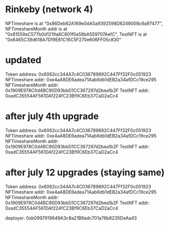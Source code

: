 

# Rinkeby (network 4)
NFTimeshare is at "0x86Deb62A169e0dA5a9392598D6249008c6a97477",
NFTimeshareMonth addr is at "0x81559aC577b0d1219a8C801f0a58bA559707AefC",
TestNFT is at  "0x6465C39d618A7Df9E81C16C5F270e606FF05c830"

# updated
Token address: 0x6062cc344A7c4C036789892C447Ff32F0c051923
NFTimeshare addr: 0xe4aA8DE6adea71Aab6db1dEB2a34afDCc19ce295
NFTimeshareMonth addr: 0x1909E978C0d4BC90D93bbD1CC367297d2bea1b2F
TestNFT addr:  0xadC35554AF561DAf224fC23Bf9C6Eb37CaD2aCc4


# after july 4th upgrade
Token address: 0x6062cc344A7c4C036789892C447Ff32F0c051923
NFTimeshare addr: 0xe4aA8DE6adea71Aab6db1dEB2a34afDCc19ce295
NFTimeshareMonth addr: 0x1909E978C0d4BC90D93bbD1CC367297d2bea1b2F
TestNFT addr:  0xadC35554AF561DAf224fC23Bf9C6Eb37CaD2aCc4

# after july 12 upgrades (staying same)
Token address: 0x6062cc344A7c4C036789892C447Ff32F0c051923
NFTimeshare addr: 0xe4aA8DE6adea71Aab6db1dEB2a34afDCc19ce295
NFTimeshareMonth addr: 0x1909E978C0d4BC90D93bbD1CC367297d2bea1b2F
TestNFT addr:  0xadC35554AF561DAf224fC23Bf9C6Eb37CaD2aCc4


deployer: 0xb0997919649A3c8a21B6adc701a76b6235DeAa43
